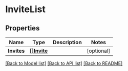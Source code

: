 # InviteList

## Properties

Name | Type | Description | Notes
------------ | ------------- | ------------- | -------------
**Invites** | [**[]Invite**](Invite.md) |  | [optional] 

[[Back to Model list]](../README.md#documentation-for-models) [[Back to API list]](../README.md#documentation-for-api-endpoints) [[Back to README]](../README.md)


